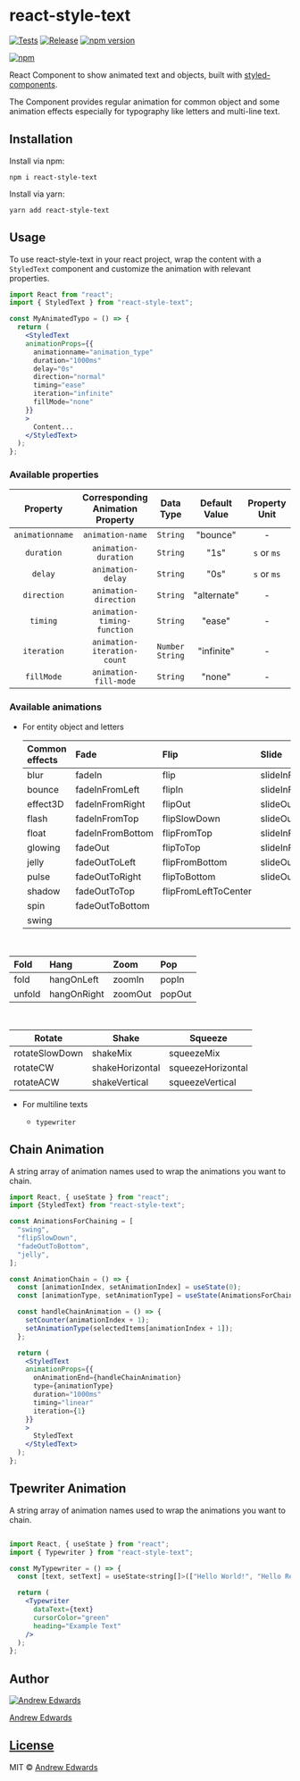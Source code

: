 # react-style-text

[![Tests](https://github.com/Andrew87E/react-style-text/actions/workflows/test.yml/badge.svg)](https://github.com/Andrew87E/react-style-text/actions/workflows/test.yml)
[![Release](https://github.com/Andrew87E/react-style-text/actions/workflows/release.yml/badge.svg)](https://github.com/Andrew87E/react-style-text/actions/workflows/release.yml)
[![npm version](https://badge.fury.io/js/react-style-text.svg)](https://badge.fury.io/js/react-style-text)

<!-- [![npm](https://img.shields.io/npm/dt/react-style-text.svg)](https://www.npmjs.com/package/react-style-text) -->

[![npm](https://img.shields.io/npm/l/react-style-text.svg)](https://www.npmjs.com/package/react-style-text)

React Component to show animated text and objects, built with [styled-components](https://www.styled-components.com/).

The Component provides regular animation for common object and some animation effects especially for typography like letters and multi-line text.

<!-- **View [Demo and Playground](https://yidaoj.github.io/react-style-text/)** -->

## Installation

Install via npm:

```
npm i react-style-text
```

Install via yarn:

```
yarn add react-style-text
```

## Usage

To use react-style-text in your react project, wrap the content with a `StyledText` component and customize the animation with relevant properties.

```jsx
import React from "react";
import { StyledText } from "react-style-text";

const MyAnimatedTypo = () => {
  return (
    <StyledText
    animationProps={{
      animationname="animation_type"
      duration="1000ms"
      delay="0s"
      direction="normal"
      timing="ease"
      iteration="infinite"
      fillMode="none"
    }}
    >
      Content...
    </StyledText>
  );
};
```

### Available properties

|    Property     | Corresponding Animation Property |     Data Type     | Default Value | Property Unit |
| :-------------: | :------------------------------: | :---------------: | :-----------: | :-----------: |
| `animationname` |         `animation-name`         |     `String`      |   "bounce"    |       -       |
|   `duration`    |       `animation-duration`       |     `String`      |     "1s"      |  `s` or `ms`  |
|     `delay`     |        `animation-delay`         |     `String`      |     "0s"      |  `s` or `ms`  |
|   `direction`   |      `animation-direction`       |     `String`      |  "alternate"  |       -       |
|    `timing`     |   `animation-timing-function`    |     `String`      |    "ease"     |       -       |
|   `iteration`   |   `animation-iteration-count`    | `Number` `String` |  "infinite"   |       -       |
|   `fillMode`    |      `animation-fill-mode`       |     `String`      |    "none"     |       -       |

### Available animations

- For entity object and letters

  | Common effects | Fade             | Flip                 | Slide             |
  | :------------- | :--------------- | :------------------- | :---------------- |
  | blur           | fadeIn           | flip                 | slideInFromLeft   |
  | bounce         | fadeInFromLeft   | flipIn               | slideInFromRight  |
  | effect3D       | fadeInFromRight  | flipOut              | slideOutToLeft    |
  | flash          | fadeInFromTop    | flipSlowDown         | slideOutToRight   |
  | float          | fadeInFromBottom | flipFromTop          | slideInFromTop    |
  | glowing        | fadeOut          | flipToTop            | slideInFromBottom |
  | jelly          | fadeOutToLeft    | flipFromBottom       | slideOutToTop     |
  | pulse          | fadeOutToRight   | flipToBottom         | slideOutToBottom  |
  | shadow         | fadeOutToTop     | flipFromLeftToCenter |                   |
  | spin           | fadeOutToBottom  |                      |                   |
  | swing          |                  |                      |                   |

&nbsp;

| Fold   | Hang        | Zoom    | Pop    |
| :----- | :---------- | :------ | :----- |
| fold   | hangOnLeft  | zoomIn  | popIn  |
| unfold | hangOnRight | zoomOut | popOut |

&nbsp;

| Rotate         | Shake           | Squeeze           |
| -------------- | --------------- | ----------------- |
| rotateSlowDown | shakeMix        | squeezeMix        |
| rotateCW       | shakeHorizontal | squeezeHorizontal |
| rotateACW      | shakeVertical   | squeezeVertical   |

- For multiline texts

  - `typewriter`

## Chain Animation

A string array of animation names used to wrap the animations you want to chain.

```jsx
import React, { useState } from "react";
import {StyledText} from "react-style-text";

const AnimationsForChaining = [
  "swing",
  "flipSlowDown",
  "fadeOutToBottom",
  "jelly",
];

const AnimationChain = () => {
  const [animationIndex, setAnimationIndex] = useState(0);
  const [animationType, setAnimationType] = useState(AnimationsForChaining[0]);

  const handleChainAnimation = () => {
    setCounter(animationIndex + 1);
    setAnimationType(selectedItems[animationIndex + 1]);
  };

  return (
    <StyledText
    animationProps={{
      onAnimationEnd={handleChainAnimation}
      type={animationType}
      duration="1000ms"
      timing="linear"
      iteration={1}
    }}
    >
      StyledText
    </StyledText>
  );
};
```

## Tpewriter Animation

A string array of animation names used to wrap the animations you want to chain.

```jsx

import React, { useState } from "react";
import { Typewriter } from "react-style-text";

const MyTypewriter = () => {
  const [text, setText] = useState<string[]>(["Hello World!", "Hello React!"]);

  return (
    <Typewriter
      dataText={text}
      cursorColor="green"
      heading="Example Text"
    />
  );
};
```

## Author

[![Andrew Edwards](https://avatars.githubusercontent.com/u/106359255?size=100)](https://github.com/andrew87e)

[Andrew Edwards](https://github.com/andrew87e)

## [License](https://github.com/Andrew87E/Horiseon-Marketing/blob/main/LICENSE)

MIT © [Andrew Edwards](https://github.com/andrew87e)
